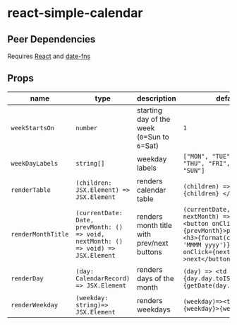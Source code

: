 # react-simple-calendar

## Peer Dependencies

Requires [React](https://reactjs.org/) and [date-fns](https://date-fns.org/)
## Props


| name     | type    | description | default |
|----------|---------|-------------|--------|
| `weekStartsOn` | `number` | starting day of the week (`0`=Sun to `6`=Sat)| `1` |
| `weekDayLabels` | `string[]` | weekday labels | `["MON", "TUE", "WED", "THU", "FRI", "SAT", "SUN"]` |
| `renderTable` | `(children: JSX.Element) => JSX.Element` | renders calendar table | `(children) => <table> {children} </table>` |
| `renderMonthTitle`| `(currentDate: Date, prevMonth: () => void, nextMonth: () => void) => JSX.Element`| renders month title with prev/next buttons | `(currentDate, prevMonth, nextMonth) => <div> <button onClick={prevMonth}>prev</button><h3>{format(currentDate, 'MMMM yyyy')}</h3><button onClick={nextMonth} >next</button></div>`|
| `renderDay` | `(day: CalendarRecord) => JSX.Element`| renders days of the month | `(day) => <td key={day.day.toISOString()}>{getDate(day.day)}</td>`|
| `renderWeekday` | `(weekday: string)=> JSX.Element`| renders weekdays | `(weekday)=><td key={weekday}>{weekday}</td>`
